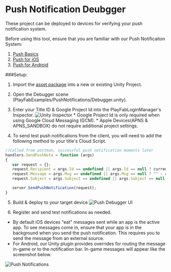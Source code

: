# Push Notification Deubgger
 These project can be deployed to devices for verifying your push notification system.
 
 Before using this tool, ensure that you are familiar with our Push Notificaiton System:
 
  1. [Push Basics](https://api.playfab.com/docs/push-basics)
  2. [Push for iOS](https://api.playfab.com/docs/push-for-ios)
  3. [Push for Android](https://api.playfab.com/docs/push-for-android)

###Setup:

  1. Import the [asset package](https://github.com/PlayFab/PlayFab-Samples/raw/master/TestingTools/PushNotifications/PushDebuggerProject.unitypackage) into a new or existing Unity Project.
  2. Open the Debugger scene (PlayFabExamples/PushNotifications/Debugger.unity).
  3. Enter your Title ID & Google Project Id into the PlayFabLoginManager's Inspector.
    ![Unity Inspector](https://raw.githubusercontent.com/PlayFab/PlayFab-Samples/master/TestingTools/Assets/Images/PushInspector.png "Enter your Title Id & Google Project Id")
    *  Google Project Id is only required when using Google Cloud Messaging (GCM).
    *  Apple Devices(APNS & APNS_SANDBOX) do not require additional project settings.  
 
 
 4. To send test push notifications from the client, you will need to add the following method to your title's Cloud Script. 

 ```JavaScript
 //Called from postman, successful push notification moments later
handlers.SendPushNote = function (args) 
{
 	var request = {};
 	request.Recipient = args.Id == undefined || args.Id == null ? currentPlayerId : args.Id;
 	request.Message = args.Msg == undefined || args.Msg == null ? "" : args.Msg;
 	request.Subject = args.Subject == undefined || args.Subject == null ? "" : args.Subject;

 	server.SendPushNotification(request); 
}
```

5. Build & deploy to your target device
![Push Debugger UI](https://raw.githubusercontent.com/PlayFab/PlayFab-Samples/master/TestingTools/Assets/Images/PushRegistered.png "You should see something like this on your device.") 

6. Register and send test notifications as needed.

  * By default iOS devices "eat" messages sent while an app is the active app. To see messages come in, ensure that your app is in the background when you send the push notification. This requires you to send the message from an external source.
  * For Android, our Unity plugin provides overrides for routing the message in-game or to the notification bar. In-game messages will appear like the screenshot below. 
   
![Push Notifications](https://raw.githubusercontent.com/PlayFab/PlayFab-Samples/master/TestingTools/Assets/Images/TestPushConfirmation.png "A confirmation handled in-game") 